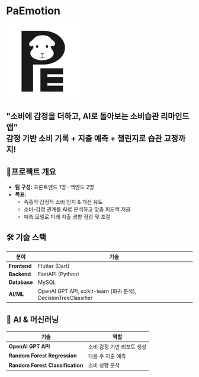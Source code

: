 # PaEmotion

<p>
  <img src="assets/logo.png" alt="프로젝트 로고" width="200" />
</p>

"소비에 감정을 더하고, AI로 돌아보는 소비습관 리마인드 앱"  
감정 기반 소비 기록 + 지출 예측 + 챌린지로 습관 교정까지!
---

## 📌프로젝트 개요
- **팀 구성:** 프론트엔드 1명 · 백엔드 2명
- **목표:**
    - 즉흥적·감정적 소비 인지 & 개선 유도
    - 소비-감정 관계를 AI로 분석하고 맞춤 피드백 제공
    - 예측 모델로 미래 지출 경향 점검 및 조절

## 🛠 기술 스택
| 분야 | 기술 |
| --- | --- |
| **Frontend** | Flutter (Dart) |
| **Backend** | FastAPI (Python) |
| **Database** | MySQL |
| **AI/ML** | OpenAI GPT API, scikit-learn (회귀 분석), DecisionTreeClassifier |

## 🤖 AI & 머신러닝
| 기술 | 역할 |
| --- | --- |
| **OpenAI GPT API** | 소비·감정 기반 리포트 생성 |
| **Random Forest Regression** | 다음 주 지출 예측 |
| **Random Forest Classification** | 소비 성향 분석 |
